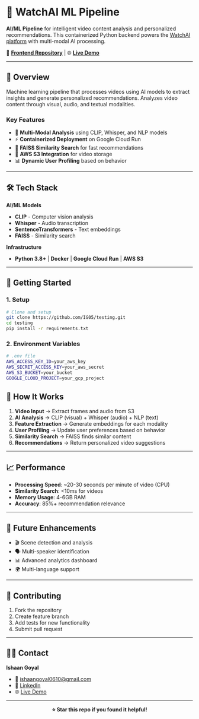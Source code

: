 # 🧠 WatchAI ML Pipeline

**AI/ML Pipeline** for intelligent video content analysis and personalized recommendations. This containerized Python backend powers the [WatchAI platform](https://watchai-ten.vercel.app/) with multi-modal AI processing.

🔗 **[Frontend Repository](https://github.com/IG05/watchai)** | 🌐 **[Live Demo](https://watchai-ten.vercel.app/)**

---

## 🚀 Overview

Machine learning pipeline that processes videos using AI models to extract insights and generate personalized recommendations. Analyzes video content through visual, audio, and textual modalities.

### Key Features
- 🎥 **Multi-Modal Analysis** using CLIP, Whisper, and NLP models
- ⚡ **Containerized Deployment** on Google Cloud Run
- 🎯 **FAISS Similarity Search** for fast recommendations
- 🔄 **AWS S3 Integration** for video storage
- 📊 **Dynamic User Profiling** based on behavior

---

## 🛠️ Tech Stack

**AI/ML Models**
- **CLIP** - Computer vision analysis
- **Whisper** - Audio transcription
- **SentenceTransformers** - Text embeddings
- **FAISS** - Similarity search

**Infrastructure**
- **Python 3.8+** | **Docker** | **Google Cloud Run** | **AWS S3**

---

## 🚀 Getting Started

### 1. Setup

```bash
# Clone and setup
git clone https://github.com/IG05/testing.git
cd testing
pip install -r requirements.txt
```

### 2. Environment Variables

```bash
# .env file
AWS_ACCESS_KEY_ID=your_aws_key
AWS_SECRET_ACCESS_KEY=your_aws_secret
AWS_S3_BUCKET=your_bucket
GOOGLE_CLOUD_PROJECT=your_gcp_project
```

## 🔧 How It Works

1. **Video Input** → Extract frames and audio from S3
2. **AI Analysis** → CLIP (visual) + Whisper (audio) + NLP (text)
3. **Feature Extraction** → Generate embeddings for each modality
4. **User Profiling** → Update user preferences based on behavior
5. **Similarity Search** → FAISS finds similar content
6. **Recommendations** → Return personalized video suggestions

---

## 📈 Performance

- **Processing Speed**: ~20-30 seconds per minute of video (CPU)
- **Similarity Search**: <10ms for videos
- **Memory Usage**: 4-6GB RAM
- **Accuracy**: 85%+ recommendation relevance

---

## 🔄 Future Enhancements

- 🎬 Scene detection and analysis
- 🗣️ Multi-speaker identification
- 📊 Advanced analytics dashboard
- 🌍 Multi-language support

---

## 🤝 Contributing

1. Fork the repository
2. Create feature branch
3. Add tests for new functionality
4. Submit pull request

---

## 👨‍💻 Contact

**Ishaan Goyal**
- 📧 [ishaangoyal0610@gmail.com](mailto:ishaangoyal0610@gmail.com)
- 💼 [LinkedIn](https://www.linkedin.com/in/ishaan-goyal10/)
- 🌐 [Live Demo](https://watchai-ten.vercel.app/)

---

<div align="center">
  <strong>⭐ Star this repo if you found it helpful!</strong>
</div>
